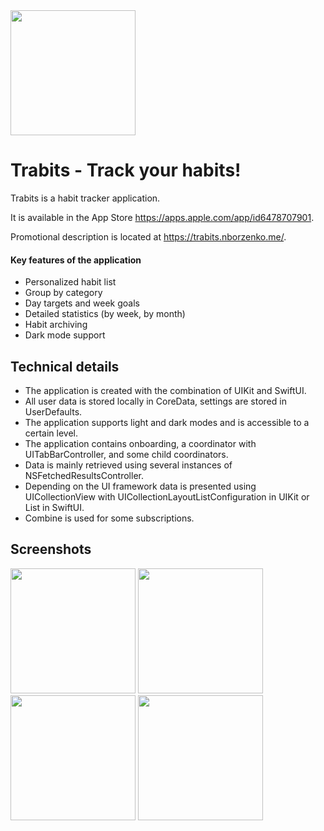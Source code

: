 <img src='https://trabits.nborzenko.me/icon6.svg' width='200' />

# Trabits - Track your habits!

Trabits is a habit tracker application.

It is available in the App Store https://apps.apple.com/app/id6478707901.

Promotional description is located at https://trabits.nborzenko.me/.

#### Key features of the application

- Personalized habit list
- Group by category
- Day targets and week goals
- Detailed statistics (by week, by month)
- Habit archiving
- Dark mode support

## Technical details

- The application is created with the combination of UIKit and SwiftUI.
- All user data is stored locally in CoreData, settings are stored in UserDefaults.
- The application supports light and dark modes and is accessible to a certain level.
- The application contains onboarding, a coordinator with UITabBarController, and some child coordinators.
- Data is mainly retrieved using several instances of NSFetchedResultsController.
- Depending on the UI framework data is presented using UICollectionView with UICollectionLayoutListConfiguration in UIKit or List in SwiftUI.
- Combine is used for some subscriptions.

## Screenshots

<img src='https://trabits.nborzenko.me/screenshots-light/tracker.png' width='200' />
<img src='https://trabits.nborzenko.me/screenshots-dark/weekly-detailed.png' width='200' />
<img src='https://trabits.nborzenko.me/screenshots-light/monthly.png' width='200' />
<img src='https://trabits.nborzenko.me/screenshots-dark/habit-editor.png' width='200' />

